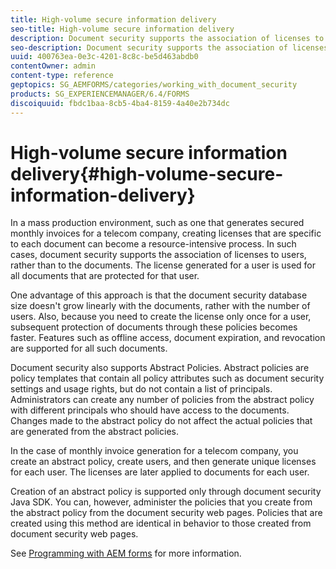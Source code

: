 ```yaml
---
title: High-volume secure information delivery
seo-title: High-volume secure information delivery
description: Document security supports the association of licenses to users, rather than to the documents in mass production environments.
seo-description: Document security supports the association of licenses to users, rather than to the documents in mass production environments.
uuid: 400763ea-0e3c-4201-8c8c-be5d463abdb0
contentOwner: admin
content-type: reference
geptopics: SG_AEMFORMS/categories/working_with_document_security
products: SG_EXPERIENCEMANAGER/6.4/FORMS
discoiquuid: fbdc1baa-8cb5-4ba4-8159-4a40e2b734dc
---
```


# High-volume secure information delivery{#high-volume-secure-information-delivery}

In a mass production environment, such as one that generates secured monthly invoices for a telecom company, creating licenses that are specific to each document can become a resource-intensive process. In such cases, document security supports the association of licenses to users, rather than to the documents. The license generated for a user is used for all documents that are protected for that user.

One advantage of this approach is that the document security database size doesn't grow linearly with the documents, rather with the number of users. Also, because you need to create the license only once for a user, subsequent protection of documents through these policies becomes faster. Features such as offline access, document expiration, and revocation are supported for all such documents.

Document security also supports Abstract Policies. Abstract policies are policy templates that contain all policy attributes such as document security settings and usage rights, but do not contain a list of principals. Administrators can create any number of policies from the abstract policy with different principals who should have access to the documents. Changes made to the abstract policy do not affect the actual policies that are generated from the abstract policies.

In the case of monthly invoice generation for a telecom company, you create an abstract policy, create users, and then generate unique licenses for each user. The licenses are later applied to documents for each user.

Creation of an abstract policy is supported only through document security Java SDK. You can, however, administer the policies that you create from the abstract policy from the document security web pages. Policies that are created using this method are identical in behavior to those created from document security web pages.

See [Programming with AEM forms](http://www.adobe.com/go/learn_aemforms_programming_63) for more information.
